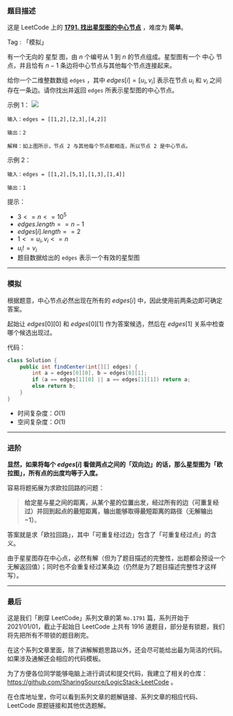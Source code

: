 ### 题目描述

这是 LeetCode 上的 **[1791. 找出星型图的中心节点](https://leetcode-cn.com/problems/find-center-of-star-graph/solution/gong-shui-san-xie-jian-dan-mo-ni-ti-by-a-qoix/)** ，难度为 **简单**。

Tag : 「模拟」



有一个无向的 星型 图，由 $n$ 个编号从 $1$ 到 $n$ 的节点组成。星型图有一个 中心 节点，并且恰有 $n - 1$ 条边将中心节点与其他每个节点连接起来。

给你一个二维整数数组 `edges` ，其中 $edges[i] = [u_i, v_i]$ 表示在节点 $u_i$ 和 $v_i$ 之间存在一条边。请你找出并返回 `edges` 所表示星型图的中心节点。

示例 1：
![](https://assets.leetcode-cn.com/aliyun-lc-upload/uploads/2021/03/14/star_graph.png)
```
输入：edges = [[1,2],[2,3],[4,2]]

输出：2

解释：如上图所示，节点 2 与其他每个节点都相连，所以节点 2 是中心节点。
```
示例 2：
```
输入：edges = [[1,2],[5,1],[1,3],[1,4]]

输出：1
```

提示：
* $3 <= n <= 10^5$
* $edges.length == n - 1$
* $edges[i].length == 2$
* $1 <= u_i, v_i <= n$
* $u_i != v_i$
* 题目数据给出的 `edges` 表示一个有效的星型图

---

### 模拟

根据题意，中心节点必然出现在所有的 $edges[i]$ 中，因此使用前两条边即可确定答案。

起始让 $edges[0][0]$ 和 $edges[0][1]$ 作为答案候选，然后在 $edges[1]$ 关系中检查哪个候选出现过。

代码：
```Java
class Solution {
    public int findCenter(int[][] edges) {
        int a = edges[0][0], b = edges[0][1];
        if (a == edges[1][0] || a == edges[1][1]) return a;
        else return b;
    }
}
```
* 时间复杂度：$O(1)$
* 空间复杂度：$O(1)$

---

### 进阶

**显然，如果将每个 $edges[i]$ 看做两点之间的「双向边」的话，那么星型图为「欧拉图」，所有点的出度均等于入度。**

容易将题拓展为求欧拉回路的问题：

>**给定星与星之间的距离，从某个星的位置出发，经过所有的边（可重复经过）并回到起点的最短距离，输出能够取得最短距离的路径（无解输出 $-1$）**。

答案就是求「欧拉回路」，其中「可重复经过边」包含了「可重复经过点」的含义。

由于星星图存在中心点，必然有解（但为了题目描述的完整性，出题都会预设一个无解返回值）；同时也不会重复经过某条边（仍然是为了题目描述完整性才这样写）。

---

### 最后

这是我们「刷穿 LeetCode」系列文章的第 `No.1791` 篇，系列开始于 2021/01/01，截止于起始日 LeetCode 上共有 1916 道题目，部分是有锁题，我们将先把所有不带锁的题目刷完。

在这个系列文章里面，除了讲解解题思路以外，还会尽可能给出最为简洁的代码。如果涉及通解还会相应的代码模板。

为了方便各位同学能够电脑上进行调试和提交代码，我建立了相关的仓库：https://github.com/SharingSource/LogicStack-LeetCode 。

在仓库地址里，你可以看到系列文章的题解链接、系列文章的相应代码、LeetCode 原题链接和其他优选题解。

